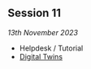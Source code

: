 ## Session 11

*13th November 2023*

* Helpdesk / Tutorial
* [Digital Twins](/Concepts/DigitalTwin)
